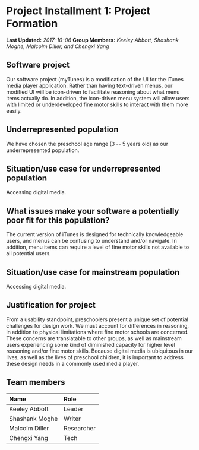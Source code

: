 # Project Installment 1: Project Formation

**Last Updated:** *2017-10-06*
**Group Members:** *Keeley Abbott, Shashank Moghe, Malcolm Diller, and Chengxi Yang*

## Software project
Our software project (myTunes) is a modification of the UI for the iTunes media player application. Rather than having text-driven menus, our modified UI will be icon-driven to facilitate reasoning about what menu items actually do. In addition, the icon-driven menu system will allow users with limited or underdeveloped fine motor skills to interact with them more easily.

## Underrepresented population
We have chosen the preschool age range (3 -- 5 years old) as our underrepresented population.

## Situation/use case for underrepresented population
Accessing digital media.

## What issues make your software a potentially poor fit for this population?
The current version of iTunes is designed for technically knowledgeable users, and menus can be confusing to understand and/or navigate. In addition, menu items can require a level of fine motor skills not available to all potential users.

## Situation/use case for mainstream population
Accessing digital media.

## Justification for project
From a usability standpoint, preschoolers present a unique set of potential challenges for design work. We must account for differences in reasoning, in addition to physical limitations where fine motor schools are concerned. These concerns are translatable to other groups, as well as mainstream users experiencing some kind of diminished capacity for higher level reasoning and/or fine motor skills. Because digital media is ubiquitous in our lives, as well as the lives of preschool children, it is important to address these design needs in a commonly used media player.

## Team members
| Name | Role |
|:-----|:-----|
| Keeley Abbott | Leader |
| Shashank Moghe | Writer |
| Malcolm Diller | Researcher |
| Chengxi Yang | Tech |
